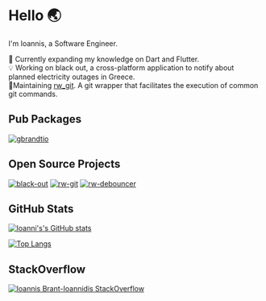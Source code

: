 
# Hello :earth_asia:
I'm Ioannis, a Software Engineer.

:dart: Currently expanding my knowledge on Dart and Flutter.  
:bulb: Working on black out, a cross-platform application to notify about planned electricity outages in Greece.  
:construction_worker:Maintaining [rw_git](https://pub.dev/packages/rw_git). A git wrapper that facilitates the execution of common git commands.

## Pub Packages
<a href="https://pub.dev/publishers/pub.gbrandtio.dev/packages">
<p align="left"> <img src="https://img.shields.io/badge/Published-Libraries-0175ca?style=for-the-badge&logo=flutter" alt="gbrandtio" /> </p>
<a/>

## Open Source Projects
[![black-out](https://github-readme-stats-gbrandtio.vercel.app/api/pin/?username=gbrandtio&repo=black-out)](https://github.com/gbrandtio/black-out)
[![rw-git](https://github-readme-stats-gbrandtio.vercel.app/api/pin/?username=gbrandtio&repo=rw-git)](https://github.com/gbrandtio/rw-git)
[![rw-debouncer](https://github-readme-stats-gbrandtio.vercel.app/api/pin/?username=gbrandtio&repo=rw-debouncer)](https://github.com/gbrandtio/rw-debouncer)

## GitHub Stats
[![Ioanni's's GitHub stats](https://github-readme-stats-gbrandtio.vercel.app/api?username=gbrandtio&count_private=true&show_icons=true&hide_title=true&include_all_commits=true)](https://github.com/gbrandtio/github-readme-stats)  

[![Top Langs](https://github-readme-stats-gbrandtio.vercel.app/api/top-langs/?username=gbrandtio&langs_count=8&layout=compact)](https://github.com/gbrandtio/github-readme-stats)

## StackOverflow
[![Ioannis Brant-Ioannidis StackOverflow](https://github-readme-stackoverflow.vercel.app/?userID=6392398&layout=compact&theme=light)](https://stackoverflow.com/users/6392398/ioannis-brant-ioannidis)

